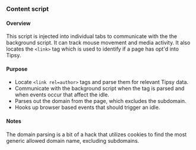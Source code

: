 ### Content script

#### Overview

This script is injected into individual tabs to communicate with the the
background script.  It can track mouse movement and media activity.  It also
locates the `<link>` tag which is used to identify if a page has opt'd into
Tipsy.

#### Purpose

- Locate `<link rel=author>` tags and parse them for relevant Tipsy data.
- Communicate with the background script when the tag is parsed and when
  events occur that affect the idle.
- Parses out the domain from the page, which excludes the subdomain.
- Hooks up browser based events that should trigger an idle.

#### Notes

The domain parsing is a bit of a hack that utilizes cookies to find the most
generic allowed domain name, excluding subdomains.
